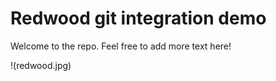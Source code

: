 # Redwood git integration demo

Welcome to the repo.  Feel free to add more text here!

!(redwood.jpg)

